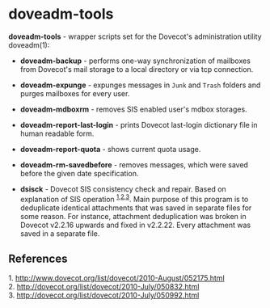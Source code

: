 # doveadm-tools
**doveadm-tools** - wrapper scripts set for the Dovecot's administration utility doveadm(1):

* **doveadm-backup** - performs one-way synchronization of mailboxes
 from Dovecot's mail storage to a local directory or via tcp connection.

* **doveadm-expunge** - expunges messages in `Junk` and `Trash` folders and purges mailboxes for every user.

* **doveadm-mdboxrm** - removes SIS enabled user's mdbox storages.

* **doveadm-report-last-login** - prints Dovecot last-login dictionary file in human readable form.

* **doveadm-report-quota** - shows current quota usage.

* **doveadm-rm-savedbefore** - removes messages, which were saved before the given date specification.

* **dsisck** - Dovecot SIS consistency check and repair. Based on explanation of SIS operation <sup>[1](#fn1),[2](#fn2),[3](#fn3)</sup>. Main purpose of this program is to deduplicate identical attachments that was saved in separate files for some reason. For instance, attachment deduplication was broken in Dovecot v2.2.16 upwards and fixed in v2.2.22. Every attachment was saved in a separate file.

## References
<a name="fn1">1.</a> http://www.dovecot.org/list/dovecot/2010-August/052175.html    
<a name="fn2">2.</a> http://dovecot.org/list/dovecot/2010-July/050832.html    
<a name="fn3">3.</a> http://dovecot.org/list/dovecot/2010-July/050992.html    
